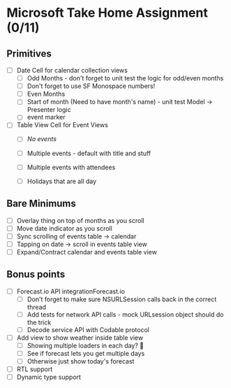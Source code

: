# Microsoft Take Home Assignment (0/11)

## Primitives

- [ ] Date Cell for calendar collection views
	- [ ] Odd Months - don't forget to unit test the logic for odd/even months
	- [ ] Don't forget to use SF Monospace numbers!
	- [ ] Even Months
	- [ ] Start of month (Need to have month's name) - unit test Model -> Presenter logic
	- [ ] event marker

- [ ] Table View Cell for Event Views
	- [ ] _No events_
	- [ ] Multiple events - default with title and stuff
	- [ ] Multiple events with attendees
	- [ ] Holidays that are all day


## Bare Minimums

- [ ] Overlay thing on top of months as you scroll
- [ ] Move date indicator as you scroll
- [ ] Sync scrolling of events table -> calendar
- [ ] Tapping on date -> scroll in events table view
- [ ] Expand/Contract calendar and events table view

## Bonus points

- [ ] Forecast.io API integrationForecast.io
	- [ ] Don't forget to make sure NSURLSession calls back in the correct thread 
	- [ ] Add tests for network API calls - mock URLsession object should do the trick
	- [ ] Decode service API with Codable protocol
- [ ] Add view to show weather inside table view
	- [ ] Showing multiple loaders in each day? 🤔
	- [ ] See if forecast lets you get multiple days
	- [ ] Otherwise just show today's forecast
- [ ] RTL support
- [ ] Dynamic type support
